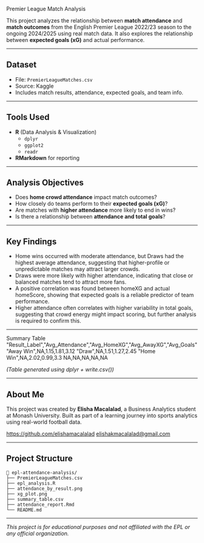 
Premier League Match Analysis

This project analyzes the relationship between **match attendance** and **match outcomes** from the English Premier League 2022/23 season to the ongoing 2024/2025 using real match data. It also explores the relationship between **expected goals (xG)** and actual performance.

---

## Dataset
- File: `PremierLeagueMatches.csv`
- Source: Kaggle
- Includes match results, attendance, expected goals, and team info.

---

## Tools Used
- **R** (Data Analysis & Visualization)
  - `dplyr`
  - `ggplot2`
  - `readr`
- **RMarkdown** for reporting

---

## Analysis Objectives
- Does **home crowd attendance** impact match outcomes?
- How closely do teams perform to their **expected goals (xG)**?
- Are matches with **higher attendance** more likely to end in wins?
- Is there a relationship between **attendance and total goals**?

---

## Key Findings
- Home wins occurred with moderate attendance, but Draws had the highest average attendance, suggesting that higher-profile or unpredictable matches may attract larger crowds.
- Draws were more likely with higher attendance, indicating that close or balanced matches tend to attract more fans.
- A positive correlation was found between homeXG and actual homeScore, showing that expected goals is a reliable predictor of team performance.
- Higher attendance often correlates with higher variability in total goals, suggesting that crowd energy might impact scoring, but further analysis is required to confirm this.

---
 Summary Table
"Result_Label","Avg_Attendance","Avg_HomeXG","Avg_AwayXG","Avg_Goals"
"Away Win",NA,1.15,1.81,3.12
"Draw",NA,1.51,1.27,2.45
"Home Win",NA,2.02,0.99,3.3
NA,NA,NA,NA,NA

*(Table generated using dplyr + write.csv())*

---

## About Me
This project was created by **Elisha Macalalad**, a Business Analytics student at Monash University. Built as part of a learning journey into sports analytics using real-world football data.

https://github.com/elishamacalalad
elishakmacalalad@gmail.com

---

## Project Structure

```
📁 epl-attendance-analysis/
├── PremierLeagueMatches.csv
├── epl_analysis.R
├── attendance_by_result.png
├── xg_plot.png
├── summary_table.csv
├── attendance_report.Rmd
└── README.md
```

---

*This project is for educational purposes and not affiliated with the EPL or any official organization.*
